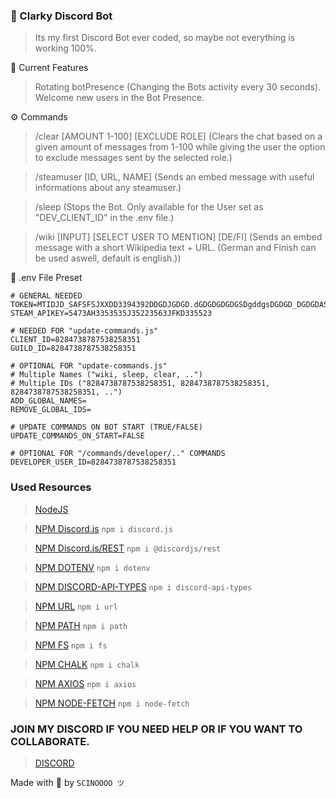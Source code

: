 
### 🤖 Clarky Discord Bot 

> Its my first Discord Bot ever coded, so maybe not everything is working 100%.

🌟 Current Features

> Rotating botPresence (Changing the Bots activity every 30 seconds). Welcome new users in the Bot Presence.


⚙️ Commands

> /clear [AMOUNT 1-100] [EXCLUDE ROLE] (Clears the chat based on a given amount of messages from 1-100 while giving the user the option to exclude messages sent by the selected role.)

> /steamuser [ID, URL, NAME] (Sends an embed message with useful informations about any steamuser.)

> /sleep (Stops the Bot. Only available for the User set as "DEV_CLIENT_ID" in the .env file.)

> /wiki [INPUT] [SELECT USER TO MENTION] [DE/FI] (Sends an embed message with a short Wikipedia text + URL. (German and Finish can be used aswell, default is english.))


📝 .env File Preset

```
# GENERAL NEEDED
TOKEN=MTIDJD_SAFSFSJXXDD3394392DDGDJGDGD.dGDGDGDGDGSDgddgsDGDGD_DGDGDASJM35AHS
STEAM_APIKEY=5473AH3353535J35223563JFKD335523

# NEEDED FOR "update-commands.js"
CLIENT_ID=8284738787538258351
GUILD_ID=8284738787538258351

# OPTIONAL FOR "update-commands.js"
# Multiple Names ("wiki, sleep, clear, ..")
# Multiple IDs ("8284738787538258351, 8284738787538258351, 8284738787538258351, ..")
ADD_GLOBAL_NAMES=
REMOVE_GLOBAL_IDS=

# UPDATE COMMANDS ON BOT START (TRUE/FALSE)
UPDATE_COMMANDS_ON_START=FALSE

# OPTIONAL FOR "/commands/developer/.." COMMANDS
DEVELOPER_USER_ID=8284738787538258351
```

### Used Resources

> [NodeJS](https://nodejs.org/en) 

> [NPM Discord.js](https://www.npmjs.com/package/discord.js?activeTab=readme) `npm i discord.js`

> [NPM Discord.js/REST](https://www.npmjs.com/package/@discordjs/rest) `npm i @discordjs/rest`

> [NPM DOTENV](https://www.npmjs.com/package/dotenv) `npm i dotenv`

> [NPM DISCORD-API-TYPES](https://www.npmjs.com/package/discord-api-types) `npm i discord-api-types`

> [NPM URL](https://www.npmjs.com/package/url) `npm i url`

> [NPM PATH](https://www.npmjs.com/package/path) `npm i path`

> [NPM FS](https://www.npmjs.com/package/fs) `npm i fs`

> [NPM CHALK](https://www.npmjs.com/package/chalk) `npm i chalk`

> [NPM AXIOS](https://www.npmjs.com/package/axios) `npm i axios`

> [NPM NODE-FETCH](https://www.npmjs.com/package/node-fetch) `npm i node-fetch`

### JOIN MY DISCORD IF YOU NEED HELP OR IF YOU WANT TO COLLABORATE.

> [DISCORD](https://www.discord.gg/6TUKHPSgAW)


Made with 💖 by `SCINOOOO ツ`